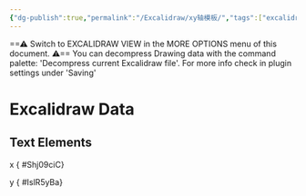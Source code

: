 ```yaml
---
{"dg-publish":true,"permalink":"/Excalidraw/xy轴模板/","tags":["excalidraw"]}
---
```


==⚠  Switch to EXCALIDRAW VIEW in the MORE OPTIONS menu of this document. ⚠== You can decompress Drawing data with the command palette: 'Decompress current Excalidraw file'. For more info check in plugin settings under 'Saving'


# Excalidraw Data
## Text Elements
x
{ #Shj09ciC}


y
{ #IslR5yBa}


